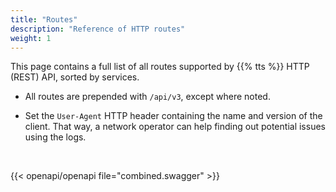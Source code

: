 ```yaml
---
title: "Routes"
description: "Reference of HTTP routes"
weight: 1
---
```


This page contains a full list of all routes supported by {{% tts %}} HTTP (REST) API, sorted by services.

<!--more-->

- All routes are prepended with `/api/v3`, except where noted.

- Set the `User-Agent` HTTP header containing the name and version of the client. That way, a network operator can help finding out potential issues using the logs.

<br>

{{< openapi/openapi file="combined.swagger" >}}
